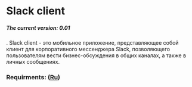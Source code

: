 ﻿# Slack client
##### The current version: 0.01
. Slack client - это мобильное приложение,  представляющее собой клиент для корпоративного мессенджера Slack, позволяющего пользователям вести бизнес-обсуждения в общих каналах, а также в личных сообщениях.
### Requirments: ([Ru](https://github.com/kateLap/SlackClient/blob/master/Documents/Requirements.md))